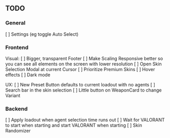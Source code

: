## TODO

### General

[ ] Settings (eg toggle Auto Select)

### Frontend

Visual:
[ ] Bigger, transparent Footer
[ ] Make Scaling Responsive better so you can see all elements on the screen with lower resolution
[ ] Open Skin Selection Modal at current Cursor
[ ] Prioritize Premium Skins
[ ] Hover effects
[ ] Dark mode

UX:
[ ] New Preset Button defaults to current loadout with no agents
[ ] Search bar in the skin selection
[ ] Little button on WeaponCard to change Variant

### Backend

[ ] Apply loadout when agent selection time runs out
[ ] Wait for VALORANT to start when starting and start VALORANT when starting
[ ] Skin Randomizer
